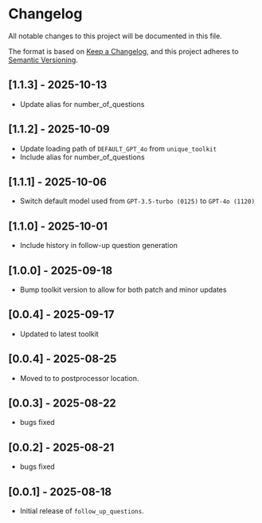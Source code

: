 # Changelog

All notable changes to this project will be documented in this file.

The format is based on [Keep a Changelog](https://keepachangelog.com/en/1.0.0/), 
and this project adheres to [Semantic Versioning](https://semver.org/spec/v2.0.0.html).

## [1.1.3] - 2025-10-13
- Update alias for number_of_questions

## [1.1.2] - 2025-10-09
- Update loading path of `DEFAULT_GPT_4o` from `unique_toolkit`
- Include alias for number_of_questions

## [1.1.1] - 2025-10-06
- Switch default model used from `GPT-3.5-turbo (0125)` to `GPT-4o (1120)`

## [1.1.0] - 2025-10-01
- Include history in follow-up question generation

## [1.0.0] - 2025-09-18
- Bump toolkit version to allow for both patch and minor updates

## [0.0.4] - 2025-09-17
- Updated to latest toolkit

## [0.0.4] - 2025-08-25
- Moved to to postprocessor location.

## [0.0.3] - 2025-08-22
- bugs fixed

## [0.0.2] - 2025-08-21
- bugs fixed

## [0.0.1] - 2025-08-18
- Initial release of `follow_up_questions`.